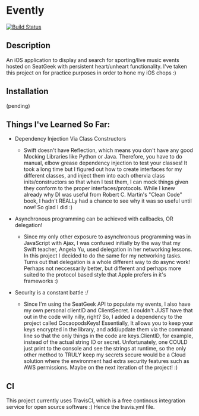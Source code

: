 # Evently
[![Build Status](https://travis-ci.com/RiccardT/evently.svg?branch=main)](https://travis-ci.com/RiccardT/evently)
## Description
An iOS  application to display and search for sporting/live music events hosted on SeatGeek with persistent heart/unheart functionality. I've taken this project on for practice purposes in order to hone my iOS chops :)
## Installation
(pending)

## Things I've Learned So Far:

- Dependency Injection Via Class Constructors
	- Swift doesn't have Reflection, which means you don't have any good Mocking Libraries like Python or Java.
	  Therefore, you have to do manual, elbow grease dependency injection to test your classes! 
	  It took a long time but I figured out how to create interfaces for my different classes, and inject them
	  into each othervia class inits/constructors so that when I test them, I can mock things given they conform
          to the proper interfaces/protocols. While I knew already why DI was useful from Robert C. Martin's "Clean
          Code" book, I hadn't REALLy had a chance to see why it was so useful until now! So glad I did :) 

- Asynchronous programming can be achieved with callbacks, OR delegation!
	- Since my only other exposure to asynchronous programming was in JavaScript with Ajax, I was confused initially by
	  the way that my Swift teacher, Angela Yu, used delegation in her networking lessons. In this project I decided to
	  do the same for my networking tasks. Turns out that delegation is a whole different way to do async work! Perhaps
          not neccessarily better, but different and perhaps more suited to the protocol based style that Apple prefers in it's
	  frameworks :)

- Security is a constant battle :/
	- Since I'm using the SeatGeek API to populate my events, I also have my own personal clientID and ClientSecret. I couldn't
	  JUST have that out in the code willy nilly, right? So, I added a dependency to the project called CocaopodsKeys! Essentially,
          It allows you to keep your keys encrypted in the library, and add/update them via the command line so that the only things
          in the code are keys.ClientID, for example, instead of the actual string ID or secret. Unfortunately, one COULD just print
          to the console and see the strings at runtime, so the only other method to TRULY keep my secrets secure would be a Cloud
          solution where the environment had extra security features such as AWS permissions. Maybe on the next iteration of the
          project! :)

## CI

This project currently uses TravisCI, which is a free continous integration service for open source software :) Hence the travis.yml file.
